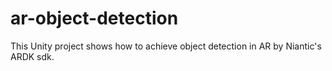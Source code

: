 # ar-object-detection
This Unity project shows how to achieve object detection in AR by Niantic's ARDK sdk.
